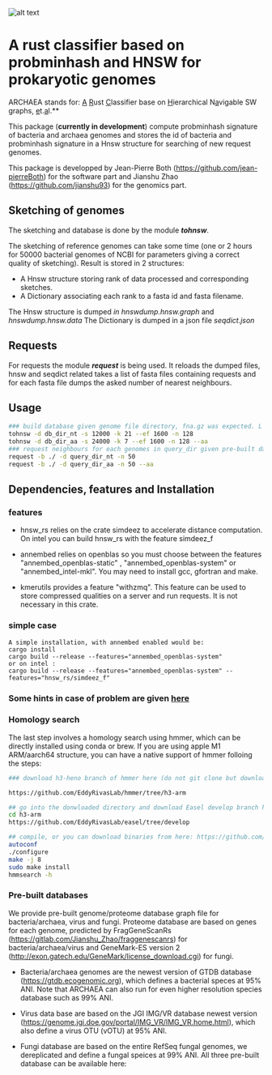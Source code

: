 ![alt text](https://github.com/jean-pierreBoth/archaea/blob/master/GSearch-logo.jpg?raw=true)

# A rust classifier based on probminhash and HNSW for prokaryotic genomes

ARCHAEA stands for: <u>A</u> <u>R</u>ust <u>C</u>lassifier base on <u>H</u>ierarchical N<u>a</u>vigable SW graphs, <u>e</u>t.<u>a</u>l.**

This package (**currently in development**) compute probminhash signature of  bacteria and archaea genomes and stores the id of bacteria and probminhash signature in a Hnsw structure for searching of new request genomes.

This package is developped by Jean-Pierre Both (https://github.com/jean-pierreBoth) for the software part and Jianshu Zhao (https://github.com/jianshu93) for the genomics part.

## Sketching of genomes

The sketching and database is done by the module ***tohnsw***.

The sketching of reference genomes can take some time (one or 2 hours for 50000 bacterial genomes of NCBI for parameters giving a correct quality of sketching). Result is stored in 2 structures:
- A Hnsw structure storing rank of data processed and corresponding sketches.
- A Dictionary associating each rank to a fasta id and fasta filename.

The Hnsw structure is dumped *in hnswdump.hnsw.graph* and  *hnswdump.hnsw.data*
The Dictionary is dumped in a json file *seqdict.json*
## Requests

For requests  the module ***request*** is being used. It reloads the dumped files, hnsw and seqdict related
takes a list of fasta files containing requests and for each fasta file dumps the asked number of nearest neighbours.

## Usage

```bash
### build database given genome file directory, fna.gz was expected. L for nt and .faa or .faa.gz for --aa. Limit for k is 32 (15 not work due to compression), for s is 65535 (u16) and for n is 255 (u8)
tohnsw -d db_dir_nt -s 12000 -k 21 --ef 1600 -n 128
tohnsw -d db_dir_aa -s 24000 -k 7 --ef 1600 -n 128 --aa
### request neighbours for each genomes in query_dir given pre-built database path
request -b ./ -d query_dir_nt -n 50
request -b ./ -d query_dir_aa -n 50 --aa
```


## Dependencies, features and Installation

### features


* hnsw_rs relies on the crate simdeez to accelerate distance computation. On intel you can build hnsw_rs with the feature simdeez_f

* annembed relies on openblas so you must choose between  the features "annembed_openblas-static" , "annembed_openblas-system" or "annembed_intel-mkl". You may need to install gcc, gfortran and make.

* kmerutils provides a feature "withzmq". This feature can be used to store compressed qualities on a server and run requests. It is not necessary in this crate.

### simple case

    A simple installation, with annembed enabled would be:
    cargo install 
    cargo build --release --features="annembed_openblas-system" 
    or on intel :  
    cargo build --release --features="annembed_openblas-system" --features="hnsw_rs/simdeez_f"


### Some hints in case of problem are given [here](./installpb.md)
### Homology search




The last step involves a homology search using hmmer, which can be directly installed using conda or brew. If you are using apple M1 ARM/aarch64 structure, you can have a native support of hmmer folloing the steps:

```bash
### download h3-heno branch of hmmer here (do not git clone but download zip):

https://github.com/EddyRivasLab/hmmer/tree/h3-arm

## go into the donwloaded directory and download Easel develop branch here (do not git clone but download zip) :
cd h3-arm
https://github.com/EddyRivasLab/easel/tree/develop

## compile, or you can download binaries from here: https://github.com/jianshu93/hmmer-h3-arm
autoconf
./configure
make -j 8
sudo make install
hmmsearch -h
```


### Pre-built databases

We provide pre-built genome/proteome database graph file for bacteria/archaea, virus and fungi. Proteome database are based on genes for each genome, predicted by FragGeneScanRs (https://gitlab.com/Jianshu_Zhao/fraggenescanrs) for bacteria/archaea/virus and GeneMark-ES version 2 (http://exon.gatech.edu/GeneMark/license_download.cgi) for fungi.  

- Bacteria/archaea genomes are the newest version of GTDB database (https://gtdb.ecogenomic.org), which defines a bacterial speces at 95% ANI. Note that ARCHAEA can also run for even higher resolution species database such as 99% ANI.

- Virus data base are based on the JGI IMG/VR database newest version (https://genome.jgi.doe.gov/portal/IMG_VR/IMG_VR.home.html), which also define a virus OTU (vOTU) at 95% ANI.  

- Fungi database are based on the entire RefSeq fungal genomes, we dereplicated and define a fungal speices at 99% ANI. All three pre-built database can be available here: